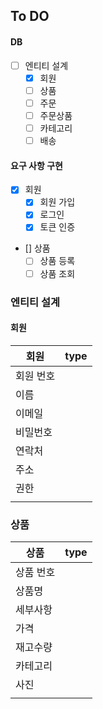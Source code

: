 ## To DO

#### DB
- [ ] 엔티티 설계
    - [x] 회원
    - [ ] 상품
    - [ ] 주문
    - [ ] 주문상품
    - [ ] 카테고리
    - [ ] 배송
    
#### 요구 사항 구현
- [x] 회원
    - [x] 회원 가입
    - [x] 로그인
    - [x] 토큰 인증
- [] 상품
    - [ ] 상품 등록
    - [ ] 상품 조회 
           
### 엔티티 설계

#### 회원  
|회원| type |
| --- | --- |
| 회원 번호| |
| 이름  |    |
| 이메일 | |
| 비밀번호 |  |
| 연락처 | |
| 주소 |  |
| 권한   |  |
|  |       |

### 상품
|상품| type |
| --- | --- |
| 상품 번호| |
| 상품명 |    |
| 세부사항 | |
| 가격 |  |
| 재고수량 | |
| 카테고리 |  |
| 사진  |  |
|  |       |